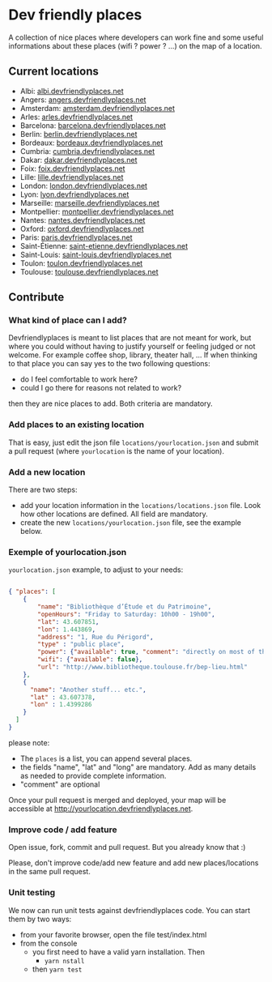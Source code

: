 Dev friendly places
===================
A collection of nice places where developers can work fine and some useful informations about these places (wifi ? power ? ...) on the map of a location.

Current locations
-----------------
 - Albi: [albi.devfriendlyplaces.net][albi]
 - Angers: [angers.devfriendlyplaces.net][angers]
 - Amsterdam: [amsterdam.devfriendlyplaces.net][amsterdam]
 - Arles: [arles.devfriendlyplaces.net][arles]
 - Barcelona: [barcelona.devfriendlyplaces.net][barcelona]
 - Berlin: [berlin.devfriendlyplaces.net][berlin]
 - Bordeaux: [bordeaux.devfriendlyplaces.net][bordeaux]
 - Cumbria: [cumbria.devfriendlyplaces.net][cumbria]
 - Dakar: [dakar.devfriendlyplaces.net][dakar]
 - Foix: [foix.devfriendlyplaces.net][foix]
 - Lille: [lille.devfriendlyplaces.net][lille]
 - London: [london.devfriendlyplaces.net][london]
 - Lyon: [lyon.devfriendlyplaces.net][lyon]
 - Marseille: [marseille.devfriendlyplaces.net][marseille]
 - Montpellier: [montpellier.devfriendlyplaces.net][montpellier]
 - Nantes: [nantes.devfriendlyplaces.net][nantes]
 - Oxford: [oxford.devfriendlyplaces.net][oxford]
 - Paris: [paris.devfriendlyplaces.net][paris]
 - Saint-Étienne: [saint-etienne.devfriendlyplaces.net][saint-etienne]
 - Saint-Louis: [saint-louis.devfriendlyplaces.net][saint-louis]
 - Toulon: [toulon.devfriendlyplaces.net][toulon]
 - Toulouse: [toulouse.devfriendlyplaces.net][toulouse]

Contribute
----------
### What kind of place can I add?
Devfriendlyplaces is meant to list places that are not meant for work, but where you could without having to justify yourself or feeling judged or not welcome.
For example coffee shop, library, theater hall, ...
If when thinking to that place you can say yes to the two following questions:

* do I feel comfortable to work here?
* could I go there for reasons not related to work?

then they are nice places to add. Both criteria are mandatory.

### Add places to an existing location
That is easy, just edit the json file `locations/yourlocation.json` and submit a pull request (where `yourlocation` is the name of your location).

### Add a new location
There are two steps:

* add your location information in the `locations/locations.json` file. Look how other locations are defined. All field are mandatory.
* create the new `locations/yourlocation.json` file, see the example below.

### Exemple of yourlocation.json
``yourlocation.json`` example, to adjust to your needs:

```json

{ "places": [
    {
        "name": "Bibliothèque d’Étude et du Patrimoine",
        "openHours": "Friday to Saturday: 10h00 - 19h00",
        "lat": 43.607851,
        "lon": 1.443869,
        "address": "1, Rue du Périgord",
        "type" : "public place",
        "power": {"available": true, "comment": "directly on most of the tables"},
        "wifi": {"available": false},
        "url": "http://www.bibliotheque.toulouse.fr/bep-lieu.html"
    },
    {
      "name": "Another stuff... etc.",
      "lat" : 43.607378,
      "lon" : 1.4399286
    }
  ]
}

```

please note:

* The ``places`` is a list, you can append several places.
* the fields "name", "lat" and "long" are mandatory. Add as many details as needed to provide complete information.
* "comment" are optional

Once your pull request is merged and deployed, your map will be accessible at http://yourlocation.devfriendlyplaces.net.


### Improve code / add feature
Open issue, fork, commit and pull request. But you already know that :)

Please, don't improve code/add new feature and add new places/locations in the same pull request.

### Unit testing
We now can run unit tests against devfriendlyplaces code. You can start them by two ways:
* from your favorite browser, open the file test/index.html
* from the console
  * you first need to have a valid yarn installation. Then
    * `yarn nstall`
  * then `yarn test`

[albi]: http://albi.devfriendlyplaces.net
[angers]: http://angers.devfriendlyplaces.net
[amsterdam]: http://amsterdam.devfriendlyplaces.net
[arles]: http://arles.devfriendlyplaces.net
[barcelona]: http://barcelona.devfriendlyplaces.net
[berlin]: http://berlin.devfriendlyplaces.net
[bordeaux]: http://bordeaux.devfriendlyplaces.net
[cote-basque]: http://cote-basque.devfriendlyplaces.net
[cumbria]: http://cumbria.devfriendlyplaces.net
[dakar]: http://dakar.devfriendlyplaces.net
[foix]: http://foix.devfriendlyplaces.net
[lille]: http://lille.devfriendlyplaces.net
[london]: http://london.devfriendlyplaces.net
[lyon]: http://lyon.devfriendlyplaces.net
[marseille]: http://marseille.devfriendlyplaces.net
[montauban]: http://montauban.devfriendlyplaces.net
[montpellier]: http://montpellier.devfriendlyplaces.net
[nantes]: http://nantes.devfriendlyplaces.net
[oxford]: http://oxford.devfriendlyplaces.net
[paris]: http://paris.devfriendlyplaces.net
[pays-cathare]: http://pays-cathare.devfriendlyplaces.net
[saint-etienne]: http://saint-etienne.devfriendlyplaces.net
[saint-louis]: http://saint-louis.devfriendlyplaces.net
[toulouse]: http://toulouse.devfriendlyplaces.net
[toulon]: http://toulon.devfriendlyplaces.net
